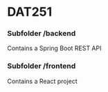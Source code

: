 # DAT251

### Subfolder /backend

Contains a Spring Boot REST API


### Subfolder /frontend

Contains a React project
